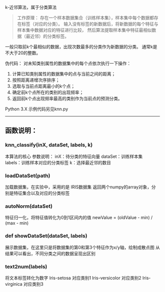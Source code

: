 k-近邻算法，属于分类算法

> 工作原理：
存在一个样本数据集合（训练样本集），样本集中每个数据都存在标签（对应的分类）。
输入没有标签的新数据后，将新数据的每个特征与样本集中数据对应的特征进行比较，
然后算法提取样本集中特征最相似数据（最近邻）的分类标签。

一般只取前k个最相似的数据，出现次数最多的分类作为新数据的分类。
通常k是不大于20的整数。


伪代码：
对未知类别属性的数据集中的每个点依次执行一下操作：
1. 计算已知类别属性的数据集中的点与当前之间的距离；
2. 按照距离递增次序排序；
3. 选取与当前点距离最小的k个点；
4. 确定前k个点所在的类别的出现频率；
5. 返回前k个点出现频率最高的类别作为当前点的预测分类。

Python 3.X 示例代码另见knn.py

***

## 函数说明：

### knn_classify(inX, dataSet, labels, k)

本算法的核心
参数说明：
inX：待分类的特征向量
dataSet：训练样本集
labels：训练样本对应的分类标签
k：选择最近邻的数目




### loadDataSet(path)

加载数据集，在实验中，采用的是 IRIS数据集
返回两个numpy的array对象，分别是特征集合以及对应的分类标签

### autoNorm(dataSet)

特征归一化，将特征值转化为0到1区间内的值
newValue = (oldValue - min) / (max - min)

### def showDataSet(dataSet, labels)

展示数据集，在这里只是将数据集的第0和第3个特征作为x/y轴，绘制成散点图
从结果可以看出，不同分类之间的数据呈现出区别

### text2num(labels)

将文本标签转化为数字
Iris-setosa     对应类别1
Iris-versicolor 对应类别2
Iris-virginica  对应类别3
